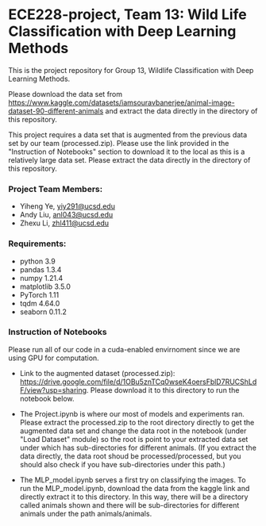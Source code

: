 # ECE228-project, Team 13: Wild Life Classification with Deep Learning Methods
This is the project repository for Group 13, Wildlife Classification with Deep Learning Methods.

Please download the data set from https://www.kaggle.com/datasets/iamsouravbanerjee/animal-image-dataset-90-different-animals and extract the data directly
in the directory of this repository.

This project requires a data set that is augmented from the previous data set by our team (processed.zip). Please use the link provided in the "Instruction of Notebooks" section to download it to the local as this is a relatively large data set. Please extract the data directly in the directory of this repository.

### Project Team Members:
- Yiheng Ye, yiy291@ucsd.edu
- Andy Liu, anl043@ucsd.edu
- Zhexu Li, zhl411@ucsd.edu

### Requirements:
- python 3.9
- pandas 1.3.4
- numpy 1.21.4
- matplotlib 3.5.0
- PyTorch 1.11
- tqdm 4.64.0
- seaborn 0.11.2

### Instruction of Notebooks

Please run all of our code in a cuda-enabled envirnoment since we are using GPU for computation.

- Link to the augmented dataset (processed.zip): https://drive.google.com/file/d/1OBu5znTCq0wseK4oersFblD7RUCShLdF/view?usp=sharing. Please download it to this directory to run the notebook below.
- The Project.ipynb is where our most of models and experiments ran. Please extract the processed.zip to the root directory directly to get the augmented data set and change the data root in the notebook (under "Load Dataset" module) so the root is point to your extracted data set under which has sub-directories for different animals. (If you extract the data directly, the data root shoud be processed/processed, but you should also check if you have sub-directories under this path.)


- The MLP_model.ipynb serves a first try on classifying the images. To run the MLP_model.ipynb, download the data from the kaggle link and directly extract it to this directory. In this way, there will be a directory called animals shown and there will be sub-directories for different animals under the path animals/animals.
